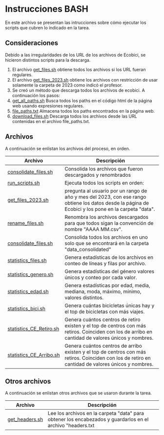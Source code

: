 # Instrucciones BASH
En este archivo se presentan las intrucciones sobre cómo ejecutar los scripts que cubren lo indicado en la tarea.

## Consideraciones
Debido a las irregularidades de los URL de los archivos de Ecobici, se hicieron distintos scripts para la descarga.

1. El archivo [get_files.sh](get_files.sh) obtiene todos los archivos si los URL fueran regulares.
2. El archivo [get_files_2023.sh](get_files_2023.sh) obtiene los archivos con restricción de usar solamente la carpeta de 2023 como indicó el profesor.
3. Se creó un método que descarga todos los archivos de ecobici. A continuación los pasos:
  1. [get_all_paths.sh](get_all_paths.sh) Busca todos los paths en el código html de la página web usando expresiones regulares.
  2. [file_paths.txt](file_paths.txt) Almacena todos los paths encontrados en la página web.
  3. [download_files.sh](download_files.sh) Descarga todos los archivos desde las URL contenidas en el archivo file_paths.txt.

## Archivos

A continuación se enlistan los archivos del proceso, en orden.

|Archivo|Descripción
|-|-
|[consolidate_files.sh](consolidate_files.sh)|Consolida los archivos que fueron descargados y renombrados
|[run_scripts.sh](run_scripts.sh)|Ejecuta todos los scripts en orden:
|[get_files_2023.sh](get_files_2023.sh)|pregunta al usuario por un rango de año y mes del 2023, con ese rango obtiene los datos desde la página de Ecobici y los pone en la carpeta "data".
|[rename_files.sh](rename_files.sh)|Renombra los archivos descargados para que todos sigan la convención de nombre "AAAA MM.csv".
|[consolidate_files.sh](consolidate_files.sh)|Consolida todos los archivos en uno solo que se encontrará en la carpeta "data_consolidated"
|[statistics_files.sh](statistics_files.sh)|Genera estadísticas de los archivos en conteo de líneas y filas por archivo.
|[statistics_genero.sh](statistics_genero.sh)|Genera estadísticas del género valores únicos y conteo por cada valor.
|[statistics_edad.sh](statistics_edad.sh)|Genera estadísticas por edad, media, mediana, moda, máximo, mínimo, valores distintos.
|[statistics_bici.sh](statistics_bici.sh)|Genera cuántas bicicletas únicas hay y el top de bicicletas con más viajes.
|[statistics_CE_Retiro.sh](statistics_CE_Retiro.sh)|Genera cuántos centros de retiro existen y el top de centros con más retiros. Coinciden con los de arribo en cantidad de valores únicos  y nombres.
|[statistics_CE_Arribo.sh](statistics_CE_Arribo.sh)|Genera cuántos centros de arribo existen y el top de centros con más retiros. Coinciden con los de retiro en cantidad de valores únicos y nombres.


## Otros archivos

A continuación se enlistan otros archivos que se usaron durante la tarea.

|Archivo|Descripción
|-|-
|[get_headers.sh](get_headers.sh)|Lee los archivos en la carpeta "data" para obtener los encabezados y guardarlos en el archivo "headers.txt
